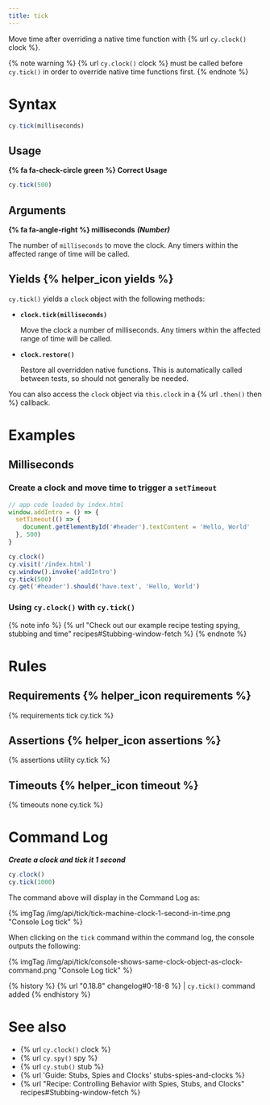 ```yaml
---
title: tick
---
```


Move time after overriding a native time function with {% url `cy.clock()` clock %}.

{% note warning %}
{% url `cy.clock()` clock %} must be called before `cy.tick()` in order to override native time functions first.
{% endnote %}

# Syntax

```javascript
cy.tick(milliseconds)
```

## Usage

**{% fa fa-check-circle green %} Correct Usage**

```javascript
cy.tick(500)
```

## Arguments

**{% fa fa-angle-right %} milliseconds** ***(Number)***

The number of `milliseconds` to move the clock. Any timers within the affected range of time will be called.

## Yields {% helper_icon yields %}

`cy.tick()` yields a `clock` object with the following methods:

- **`clock.tick(milliseconds)`**

  Move the clock a number of milliseconds. Any timers within the affected range of time will be called.

- **`clock.restore()`**

  Restore all overridden native functions. This is automatically called between tests, so should not generally be needed.

You can also access the `clock` object via `this.clock` in a {% url `.then()` then %} callback.

# Examples

## Milliseconds

### Create a clock and move time to trigger a `setTimeout`

```javascript
// app code loaded by index.html
window.addIntro = () => {
  setTimeout(() => {
    document.getElementById('#header').textContent = 'Hello, World'
  }, 500)
}
```

```javascript
cy.clock()
cy.visit('/index.html')
cy.window().invoke('addIntro')
cy.tick(500)
cy.get('#header').should('have.text', 'Hello, World')
```

### Using `cy.clock()` with `cy.tick()`

{% note info %}
{% url "Check out our example recipe testing spying, stubbing and time" recipes#Stubbing-window-fetch %}
{% endnote %}

# Rules

## Requirements {% helper_icon requirements %}

{% requirements tick cy.tick %}

## Assertions {% helper_icon assertions %}

{% assertions utility cy.tick %}

## Timeouts {% helper_icon timeout %}

{% timeouts none cy.tick %}

# Command Log

***Create a clock and tick it 1 second***

```javascript
cy.clock()
cy.tick(1000)
```

The command above will display in the Command Log as:

{% imgTag /img/api/tick/tick-machine-clock-1-second-in-time.png "Console Log tick" %}

When clicking on the `tick` command within the command log, the console outputs the following:

{% imgTag /img/api/tick/console-shows-same-clock-object-as-clock-command.png "Console Log tick" %}

{% history %}
{% url "0.18.8" changelog#0-18-8 %} | `cy.tick()` command added
{% endhistory %}

# See also

- {% url `cy.clock()` clock %}
- {% url `cy.spy()` spy %}
- {% url `cy.stub()` stub %}
- {% url 'Guide: Stubs, Spies and Clocks' stubs-spies-and-clocks %}
- {% url "Recipe: Controlling Behavior with Spies, Stubs, and Clocks" recipes#Stubbing-window-fetch %}
